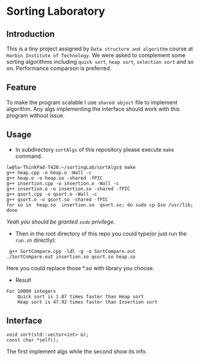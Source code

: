 # Sorting Laboratory #

## Introduction ##
This is a tiny project assigned by `Data structure and algorithm` course at `Harbin Institute of Technology`. We were asked to complement some sorting algorithms including `quick sort`, `heap sort`, `selection sort` and so on. Performance comparson is preferred.

## Feature ##
To make the program scalable I use `shared object` file to implement algorithm. Any algs implementing the interface should work with this program without issue.

## Usage ##
* In subdirectory `sortAlgs` of this repository please execute `make` command.

```
lw@lw-ThinkPad-T420:~/sortingLab/sortAlgs$ make
g++ heap.cpp -o heap.o -Wall -c
g++ heap.o -o heap.so -shared -fPIC
g++ insertion.cpp -o insertion.o -Wall -c
g++ insertion.o -o insertion.so -shared -fPIC
g++ qsort.cpp -o qsort.o -Wall -c
g++ qsort.o -o qsort.so -shared -fPIC
for so in  heap.so  insertion.so  qsort.so; do sudo cp $so /usr/lib; done
```
*Yeah you should be granted `sudo` privilege.*


* Then in the root directory of this repo you could type(or just run the `run.sh` directly):
```
 g++ SortCompare.cpp -ldl -g -o SortCompare.out
./SortCompare.out insertion.so qsort.so heap.so
``` 
Here you could replace those *.so with library you choose.

 * Result
```
For 10000 integers
    Quick sort is 1.87 times faster than Heap sort
    Heap sort is 47.92 times faster than Insertion sort
```

## Interface ##
```
void sort(std::vector<int> &);
const char *self();
```
The first implement algs while the second show its info.